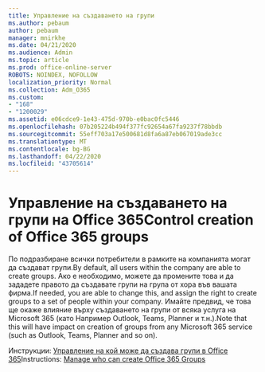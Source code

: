```yaml
---
title: Управление на създаването на групи
ms.author: pebaum
author: pebaum
manager: mnirkhe
ms.date: 04/21/2020
ms.audience: Admin
ms.topic: article
ms.prod: office-online-server
ROBOTS: NOINDEX, NOFOLLOW
localization_priority: Normal
ms.collection: Adm_O365
ms.custom:
- "168"
- "1200029"
ms.assetid: e06cdce9-1e43-475d-970b-e0bac0fc5446
ms.openlocfilehash: 07b205224b494f377fc92654a67fa9237f78bbdb
ms.sourcegitcommit: 55eff703a17e500681d8fa6a87eb067019ade3cc
ms.translationtype: MT
ms.contentlocale: bg-BG
ms.lasthandoff: 04/22/2020
ms.locfileid: "43705614"
---
```

# <a name="control-creation-of-office-365-groups"></a><span data-ttu-id="001d8-102">Управление на създаването на групи на Office 365</span><span class="sxs-lookup"><span data-stu-id="001d8-102">Control creation of Office 365 groups</span></span>

<span data-ttu-id="001d8-103">По подразбиране всички потребители в рамките на компанията могат да създават групи.</span><span class="sxs-lookup"><span data-stu-id="001d8-103">By default, all users within the company are able to create groups.</span></span> <span data-ttu-id="001d8-104">Ако е необходимо, можете да промените това и да зададете правото да създавате групи на група от хора във вашата фирма.</span><span class="sxs-lookup"><span data-stu-id="001d8-104">If needed, you are able to change this, and assign the right to create groups to a set of people within your company.</span></span> <span data-ttu-id="001d8-105">Имайте предвид, че това ще окаже влияние върху създаването на групи от всяка услуга на Microsoft 365 (като Например Outlook, Teams, Planner и т.н.).</span><span class="sxs-lookup"><span data-stu-id="001d8-105">Note that this will have impact on creation of groups from any Microsoft 365 service (such as Outlook, Teams, Planner and so on).</span></span>
  
<span data-ttu-id="001d8-106">Инструкции: [Управление на кой може да създава групи в Office 365](https://docs.microsoft.com/office365/admin/create-groups/manage-creation-of-groups)</span><span class="sxs-lookup"><span data-stu-id="001d8-106">Instructions: [Manage who can create Office 365 Groups](https://docs.microsoft.com/office365/admin/create-groups/manage-creation-of-groups)</span></span>
